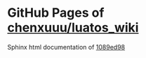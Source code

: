 GitHub Pages of [chenxuuu/luatos_wiki](https://github.com/chenxuuu/luatos_wiki.git)
===
Sphinx html documentation of [1089ed98](https://github.com/chenxuuu/luatos_wiki/tree/1089ed98ea0fcd83b757197d5abf7b72dbce53ea)
